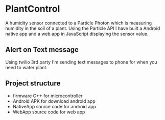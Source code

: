 # PlantControl

A humidity sensor connected to a Particle Photon which is measuring humidity in the soil of a plant. Using the Particle API I have built a Android native app and a web app in
JavaScript displaying the sensor value. 

## Alert on Text message
Using twilio 3rd party I'm sending text messages to phone for when you need to water plant. 

## Project structure

- firmware C++ for microcontroller
- Android APK for download android app
- NativeApp source code for android app
- WebApp source code for web app
